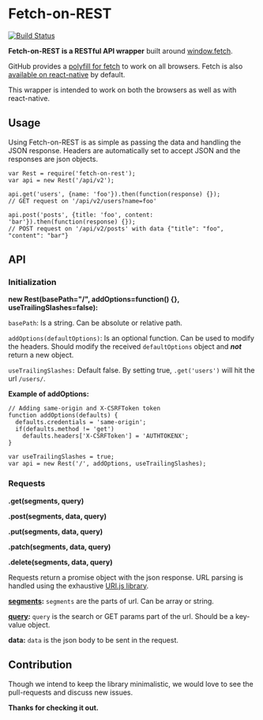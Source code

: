 # Fetch-on-REST
[![Build Status](https://travis-ci.org/pratyushmittal/fetch-on-rest.svg?branch=master)](https://travis-ci.org/pratyushmittal/fetch-on-rest)

**Fetch-on-REST is a RESTful API wrapper** built around [window.fetch][fetch].

GitHub provides a [polyfill for fetch][polyfill] to work on all browsers.
Fetch is also [available on react-native][react-native] by default.

This wrapper is intended to work on both the browsers as well as with react-native.


## Usage

Using Fetch-on-REST is as simple as passing the data and handling the JSON response.
Headers are automatically set to accept JSON and the responses are json objects.

```
var Rest = require('fetch-on-rest');
var api = new Rest('/api/v2');

api.get('users', {name: 'foo'}).then(function(response) {});
// GET request on '/api/v2/users?name=foo'

api.post('posts', {title: 'foo', content: 'bar'}).then(function(response) {});
// POST request on '/api/v2/posts' with data {"title": "foo", "content": "bar"}
```


## API

### Initialization

**new Rest(basePath="/", addOptions=function() {}, useTrailingSlashes=false):**

`basePath`: Is a string. Can be absolute or relative path.

`addOptions(defaultOptions)`: Is an optional function. Can be used to modify the headers.
Should modify the received `defaultOptions` object and ***not*** return a new object.

`useTrailingSlashes:` Default false. By setting true, `.get('users')` will hit the url `/users/`.

**Example of addOptions:**

```
// Adding same-origin and X-CSRFToken token
function addOptions(defaults) {
  defaults.credentials = 'same-origin';
  if(defaults.method != 'get')
    defaults.headers['X-CSRFToken'] = 'AUTHTOKENX';
}

var useTrailingSlashes = true;
var api = new Rest('/', addOptions, useTrailingSlashes);
```


### Requests

**.get(segments, query)**

**.post(segments, data, query)**

**.put(segments, data, query)**

**.patch(segments, data, query)**

**.delete(segments, data, query)**

Requests return a promise object with the json response.
URL parsing is handled using the exhaustive [URI.js library][urijs].

**[segments][segments]:** `segments` are the parts of url. Can be array or string.

**[query][query]:** `query` is the search or GET params part of the url. Should be a key-value object.

**data:** `data` is the json body to be sent in the request.


## Contribution

Though we intend to keep the library minimalistic, we would love to see the pull-requests and discuss new issues.

**Thanks for checking it out.**


[fetch]: https://developer.mozilla.org/en/docs/Web/API/Fetch_API
[polyfill]: https://github.com/github/fetch
[react-native]: https://facebook.github.io/react-native/docs/network.html

[urijs]: http://medialize.github.io/URI.js/
[segments]: http://medialize.github.io/URI.js/docs.html#accessors-segment
[query]: http://medialize.github.io/URI.js/docs.html#search-add
